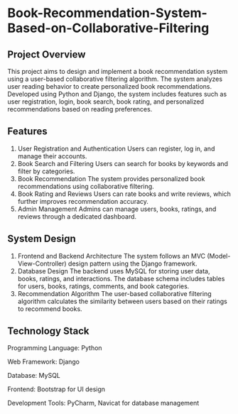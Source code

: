 # Book-Recommendation-System-Based-on-Collaborative-Filtering

Project Overview
-------------------
This project aims to design and implement a book recommendation system using a user-based collaborative filtering algorithm. The system analyzes user reading behavior to create personalized book recommendations. Developed using Python and Django, the system includes features such as user registration, login, book search, book rating, and personalized recommendations based on reading preferences.

Features
----------------------------
1. User Registration and Authentication
Users can register, log in, and manage their accounts.
2. Book Search and Filtering
Users can search for books by keywords and filter by categories.
3. Book Recommendation
The system provides personalized book recommendations using collaborative filtering.
4. Book Rating and Reviews
Users can rate books and write reviews, which further improves recommendation accuracy.
5. Admin Management
Admins can manage users, books, ratings, and reviews through a dedicated dashboard.

System Design
--------------------------
1. Frontend and Backend Architecture
The system follows an MVC (Model-View-Controller) design pattern using the Django framework.
2. Database Design
The backend uses MySQL for storing user data, books, ratings, and interactions.
The database schema includes tables for users, books, ratings, comments, and book categories.
3. Recommendation Algorithm
The user-based collaborative filtering algorithm calculates the similarity between users based on their ratings to recommend books.

Technology Stack
--------------------------
Programming Language: Python

Web Framework: Django

Database: MySQL

Frontend: Bootstrap for UI design

Development Tools: PyCharm, Navicat for database management
